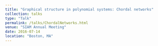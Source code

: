 ```yaml
---
title: "Graphical structure in polynomial systems: Chordal networks"
collection: talks
type: "Talk"
permalink: /talks/ChordalNetworks.html
venue: "SIAM Annual Meeting"
date: 2016-07-14
location: "Boston, MA"
---
```

